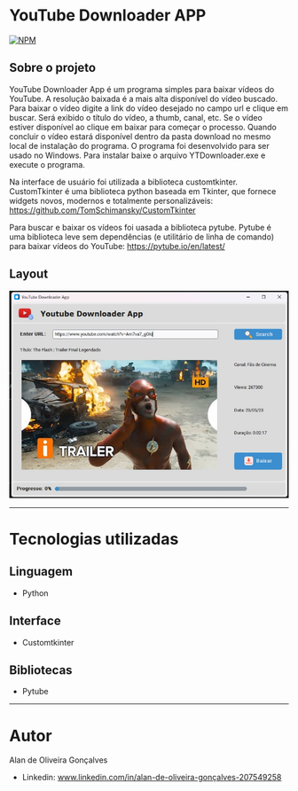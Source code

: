 # YouTube Downloader APP 
[![NPM](https://img.shields.io/npm/l/react)](https://github.com/Alan-oliveir/youtube_downloader/blob/main/LICENSE)

## Sobre o projeto
YouTube Downloader App é um programa simples para baixar vídeos do YouTube. A resolução baixada é a mais alta disponível do vídeo buscado. Para baixar o vídeo digite a link do vídeo desejado no campo url e clique em buscar. Será exibido o título do vídeo, a thumb, canal, etc. Se o vídeo estiver disponível ao clique em baixar para começar o processo. Quando concluir o vídeo estará disponível dentro da pasta download no mesmo local de instalação do programa. O programa foi desenvolvido para ser usado no Windows. Para instalar baixe o arquivo YTDownloader.exe e execute o programa.

Na interface de usuário foi utilizada a biblioteca customtkinter. CustomTkinter é uma biblioteca python baseada em Tkinter, que fornece widgets novos, modernos e totalmente personalizáveis: <https://github.com/TomSchimansky/CustomTkinter>

Para buscar e baixar os vídeos foi uasada a biblioteca pytube. Pytube é uma biblioteca leve sem dependências (e utilitário de linha de comando) para baixar vídeos do YouTube: <https://pytube.io/en/latest/>

## Layout 
![Windows](https://github.com/Alan-oliveir/youtube_downloader/blob/main/images/yt-downloader-screenshot.jpg)
___

# Tecnologias utilizadas
## Linguagem
- Python

## Interface
- Customtkinter

## Bibliotecas
- Pytube

___
# Autor
Alan de Oliveira Gonçalves
- Linkedin: www.linkedin.com/in/alan-de-oliveira-gonçalves-207549258
